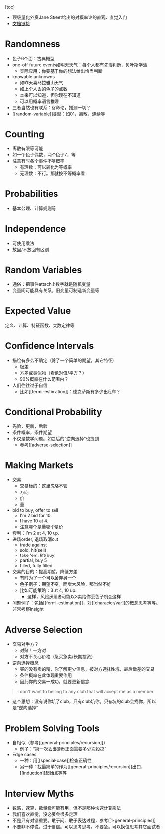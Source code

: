 [toc]
- 顶级量化外资Jane Street给出的对概率论的直观、直觉入门
- [文档链接](https://www.janestreet.com/static/pdfs/trading-interview.pdf)
# Randomness
- 色子6个面：古典概型
- one-off future events如明天天气：每个人都有先验判断，贝叶斯学派
  - 实际应用：你要基于你的想法给出恰当判断
- knowable unknowns
  - 如昨天喜马拉雅山天气
  - 如上个人丢的色子的点数
  - 本来可以知道，但你现在不知道
  - 可以用概率语言推理
- 三者当然也有联系：宿命论，推测一切？
- [[random-variable]]类型：如01，离散，连续等
# Counting
- 离散有限等可能
- 如一个色子偶数，两个色子7，等
- 注意有时各个事件不等概率
  - 有理数：可以转化为等概率
  - 无理数：不行。那就按不等概率看
# Probabilities
- 基本公理、计算规则等
# Independence
- 可使用乘法
- 放回/不放回有区别
# Random Variables
- 通俗：把事件attach上数字就是随机变量
- 变量间可能具有关系，旧变量可制造新变量等
# Expected Value
定义、计算、特征函数、大数定律等
# Confidence Intervals
- 描绘有多么不确定（除了一个简单的期望，其它特征）
  - 极差
  - 方差或类似物（看绝对值/平方？）
  - 90%概率在什么范围内？
- 人们往往过于自信
  - 比如[[fermi-estimation]]：德克萨斯有多少出租车？
# Conditional Probability
- 先验，更新，后验
- 条件概率，条件期望
- 不仅是数学问题。如之后的“逆向选择”也提到
  - 参考[[adverse-selection]]
# Making Markets
- 交易
  - 交易标的：这里忽略不管
  - 方向
  - 价
  - 量
- bid to buy, offer to sell
  - I'm 2 bid for 10.
  - I have 10 at 4.
  - 注意哪个是量哪个是价
- 套利：I'm 2 at 4, 10 up.
- 进场order, 退场取消out
  - trade against
  - sold, hit(sell)
  - take 'em, lift(buy)
  - partial, buy 5
  - filled, fully filled
- 交易的目的：提高期望，降低方差
  - 有时为了一个可以舍弃另一个
  - 色子例子：期望不变，而增大风险，那当然不好
  - 比如可能策略：3 at 4, 10 up.
    - 这样，风险厌恶者可能以3卖给你丢色子机会这样
- 问题例子：包括[[fermi-estimation]]，对[[character/var]]的概念思考等等。非常考察insight
# Adverse Selection
- 交易对手方？
  - 对赌！一方对
  - 对方不关心价格（急买急卖/长期投资）
- 逆向选择概念
  - 买的没有卖的精，你了解更少信息，被对方选择性坑，最后做差的交易
  - 条件概率在此体现重要作用
  - 因此你的交易一成功，就要更新信念
> I don't want to belong to any club that will accept me as a member

- 这个思想：没有说你坑了club，只有club坑你。只有坑的club会找你，所以是“逆向选择”
# Problem Solving Tools
- 自相似（参考[[general-principles/recursion]]）
  - 例子：“第一次丢出硬币正面需要多少次投掷”
- Edge cases
  - 一种：用[[special-case]]检查正确性
  - 另一种：找最简单的作为[[general-principles/recursion]]出口，[[induction]]起始点等等
# Interview Myths
- 数感，速算，数量级可能有用，但不是那种快速计算乘法
- 我们喜欢直觉，没必要会很多定理
- 不是只有对错重要。敢于问、敢于表达过程，参考[[1-general-principles]]
- 不要非不停说，过于自信。可以思考思考。不要急。可以换位思考其它面试者